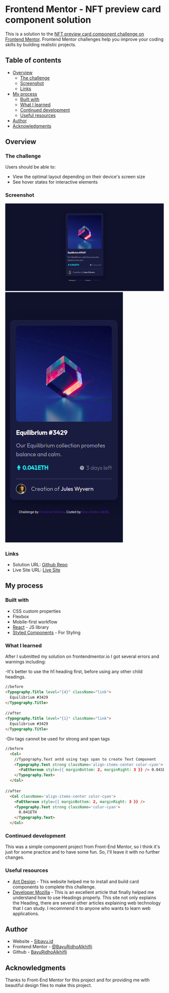 # Frontend Mentor - NFT preview card component solution

This is a solution to the [NFT preview card component challenge on Frontend Mentor](https://www.frontendmentor.io/challenges/nft-preview-card-component-SbdUL_w0U). Frontend Mentor challenges help you improve your coding skills by building realistic projects.

## Table of contents

- [Overview](#overview)
  - [The challenge](#the-challenge)
  - [Screenshot](#screenshot)
  - [Links](#links)
- [My process](#my-process)
  - [Built with](#built-with)
  - [What I learned](#what-i-learned)
  - [Continued development](#continued-development)
  - [Useful resources](#useful-resources)
- [Author](#author)
- [Acknowledgments](#acknowledgments)

## Overview

### The challenge

Users should be able to:

- View the optimal layout depending on their device's screen size
- See hover states for interactive elements

### Screenshot

![](./public/screenShots/Screenshot_Desktop.png)
![](./public/screenShots/Screenshot_Mobile.png)

### Links

- Solution URL: [Github Repo](https://github.com/BayuRidhoAlkhifli/nft-preview-card-component-main)
- Live Site URL: [Live Site](https://bayuridhoalkhifli.github.io/nft-preview-card-component-main/)

## My process

### Built with

- CSS custom properties
- Flexbox
- Mobile-first workflow
- [React](https://reactjs.org/) - JS library
- [Styled Components](https://ant.design/) - For Styling

### What I learned

After I submitted my solution on frontendmentor.io I got several errors and warnings including:

-It's better to use the h1 heading first, before using any other child headings.

```html
//before
<Typography.Title level="{4}" className="link">
  Equilibrium #3429
</Typography.Title>

//after
<Typography.Title level="{1}" className="link">
  Equilibrium #3429
</Typography.Title>
```

-Div tags cannot be used for strong and span tags

```html
//before
  <Col>
    //Typography.Text antd using tags span to create Text Component
    <Typography.Text strong className='align-items-center color-cyan'>
      <FaEthereum style={{ marginBottom: 2, marginRight: 3 }} /> 0.041ETH
    </Typography.Text>
  </Col>

//after
  <Col className='align-items-center color-cyan'>
    <FaEthereum style={{ marginBottom: 2, marginRight: 3 }} />
    <Typography.Text strong className='color-cyan'>
      0.041ETH
    </Typography.Text>
  </Col>
```

### Continued development

This was a simple component project from Front-End Mentor, so I think it's just for some practice and to have some fun. So, I'll leave it with no further changes.

### Useful resources

- [Ant Design](https://ant.design/) - This website helped me to install and build card components to complete this challenge.
- [Developer Mozilla](https://developer.mozilla.org/en-US/docs/Web/HTML/Element/Heading_Elements) - This is an excellent article that finally helped me understand how to use Headings properly. This site not only explains the Heading, there are several other articles explaining web technology that I can study. I recommend it to anyone who wants to learn web applications.

## Author

- Website - [Sibayu.id](https://sibayu.id/)
- Frontend Mentor - [@BayuRidhoAlkhifli](https://www.frontendmentor.io/profile/BayuRidhoAlkhifli)
- Github - [BayuRidhoAlkhifli](https://github.com/BayuRidhoAlkhifli)

## Acknowledgments

Thanks to Front-End Mentor for this project and for providing me with beautiful design files to make this project.
